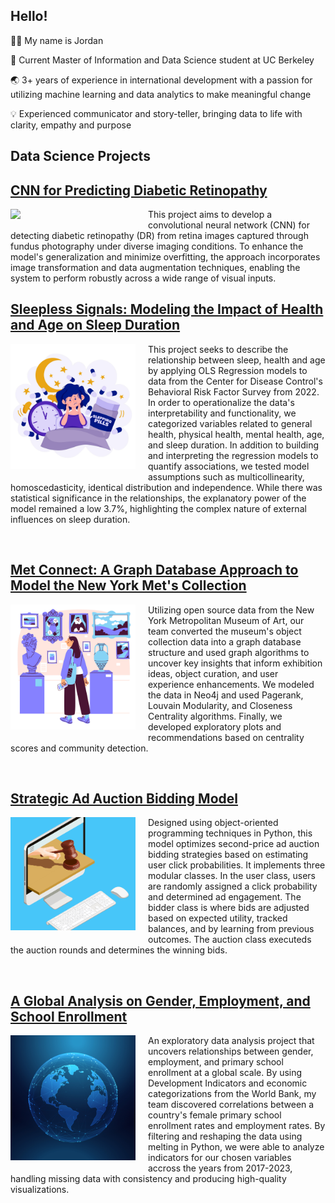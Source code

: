 ## Hello!

👋🏻 My name is Jordan

📝 Current Master of Information and Data Science student at UC Berkeley

🌏 3+ years of experience in international development with a passion for utilizing machine learning and data analytics to make meaningful change

💡 Experienced communicator and story-teller, bringing data to life with clarity, empathy and purpose


## Data Science Projects

## [CNN for Predicting Diabetic Retinopathy](https://github.com/jandersen12/CNN-Predicting-Diabetic-Retinopathy)

<a href="https://github.com/jandersen12/CNN-Predicting-Diabetic-Retinopathy">
  <img src="https://github.com/jandersen12/CNN-Predicting-Diabetic-Retinopathy/blob/main/images/retinopathy-image.jpeg" width="200" align="left" style="margin-right: 20px; margin-bottom: 10px;" />
</a>

This project aims to develop a convolutional neural network (CNN) for detecting diabetic retinopathy (DR) from retina images captured through fundus photography under diverse imaging conditions. To enhance the model's generalization and minimize overfitting, the approach incorporates image transformation and data augmentation techniques, enabling the system to perform robustly across a wide range of visual inputs.

## [Sleepless Signals: Modeling the Impact of Health and Age on Sleep Duration](https://github.com/jandersen12/Health-Sleep-Regression)

<a href="https://github.com/jandersen12/Health-Sleep-Regression">
  <img src="https://github.com/jandersen12/Health-Sleep-Regression/blob/main/images/sleep-cover-image.jpg?raw=true" width="200" align="left" style="margin-right: 20px; margin-bottom: 10px;" />
</a>

This project seeks to describe the relationship between sleep, health and age by applying OLS Regression models to data from the Center for Disease Control's Behavioral Risk Factor Survey from 2022. In order to operationalize the data's interpretability and functionality, we categorized variables related to general health, physical health, mental health, age, and sleep duration. In addition to building and interpreting the regression models to quantify associations, we tested model assumptions such as multicollinearity, homoscedasticity, identical distribution and independence. While there was statistical significance in the relationships, the explanatory power of the model remained a low 3.7%, highlighting the complex nature of external influences on sleep duration. 

<br clear="all"/>

## [Met Connect: A Graph Database Approach to Model the New York Met's Collection](https://github.com/jandersen12/Met-Objects-Graph-Model)

<a href="https://github.com/jandersen12/Met-Objects-Graph-Model">
  <img src="https://github.com/jandersen12/Met-Objects-Graph-Model/blob/main/images/museum-image.jpg" width="200" align="left" style="margin-right: 20px; margin-bottom: 10px;" />
</a>

Utilizing open source data from the New York Metropolitan Museum of Art, our team converted the museum's object collection data into a graph database structure and used graph algorithms to uncover key insights that inform exhibition ideas, object curation, and user experience enhancements. We modeled the data in Neo4j and used Pagerank, Louvain Modularity, and Closeness Centrality algorithms. Finally, we developed exploratory plots and recommendations based on centrality scores and community detection.

<br clear="all"/>

## [Strategic Ad Auction Bidding Model](https://github.com/jandersen12/Strategic-Ad-Auction-Bidding)

<a href="https://github.com/jandersen12/Strategic-Ad-Auction-Bidding">
  <img src="https://github.com/jandersen12/Strategic-Ad-Auction-Bidding/blob/main/images/auction-cover-photo.jpg" width="200" align="left" style="margin-right: 20px; margin-bottom: 10px;" />
</a>

Designed using object-oriented programming techniques in Python, this model optimizes second-price ad auction bidding strategies based on estimating user click probabilities. It implements three modular classes. In the user class, users are randomly assigned a click probability and determined ad engagement. The bidder class is where bids are adjusted based on expected utility, tracked balances, and by learning from previous outcomes. The auction class executeds the auction rounds and determines the winning bids.

<br clear="all"/>

## [A Global Analysis on Gender, Employment, and School Enrollment](https://github.com/jandersen12/World-Bank-Indicators-Analysis)

<a href="https://github.com/jandersen12/World-Bank-Indicators-Analysis">
  <img src="https://github.com/jandersen12/World-Bank-Indicators-Analysis/blob/main/images/globe-image.jpg" width="200" align="left" style="margin-right: 20px; margin-bottom: 10px;" />
</a>

An exploratory data analysis project that uncovers relationships between gender, employment, and primary school enrollment at a global scale. By using Development Indicators and economic categorizations from the World Bank, my team discovered correlations between a country's female primary school enrollment rates and employment rates. By filtering and reshaping the data using melting in Python, we were able to analyze indicators for our chosen variables accross the years from 2017-2023, handling missing data with consistency and producing high-quality visualizations. 

<br clear="all"/>

<!-- Archive of Projects
## [Partisan Perspectives: Testing Differences in Political Attitudes with R](https://github.com/jandersen12/Political-Party-Attitudes-Education)

<a href="https://github.com/jandersen12/Political-Party-Attitudes-Education">
  <img src="https://github.com/jandersen12/Political-Party-Attitudes-Education/blob/main/images/political-parties-image.jpg" width="200" align="left" style="margin-right: 20px; margin-bottom: 10px;" />
</a>

This project aims to evaluate partisan differences in attitudes toward college professors and the importance of what is taught in public schools. It combines statistical testing with effect size estimation to ensure both scientific rigor and real-world interpretability. After cleaning and selecting relevant variables from the American National Election Survey (ANES) and ensuring test assumptions were met, we conducted Welch's t-test to evaluate feelings of warmth towards college professors, and a Wilcoxon rank-sum test to evaluate ratings of the importance of what is being taught in school. We implemented Cohen's D and Cliff's delta, respectively, to analyze the effect sizes of each hypothesis test. 

<!--
**jandersen12/jandersen12** is a ✨ _special_ ✨ repository because its `README.md` (this file) appears on your GitHub profile.

Here are some ideas to get you started:

- 🔭 I’m currently working on ...
- 🌱 I’m currently learning ...
- 👯 I’m looking to collaborate on ...
- 🤔 I’m looking for help with ...
- 💬 Ask me about ...
- 📫 How to reach me: ...
- 😄 Pronouns: ...
- ⚡ Fun fact: ...
-->
